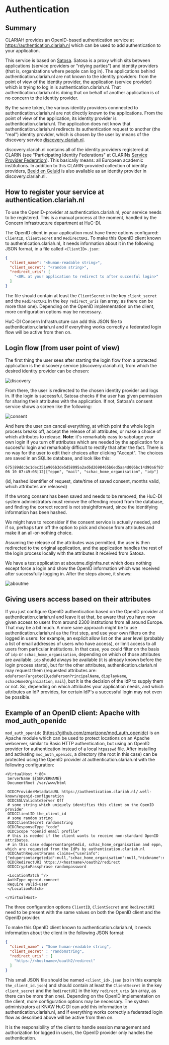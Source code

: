 # Authentication

## Summary

CLARIAH provides an OpenID-based authentication service at https://authentication.clariah.nl which can be used to add authentication to your application.

This service is based on [Satosa](https://github.com/IdentityPython/SATOSA). Satosa  is a proxy which sits between applications (service providers or "relying parties") and identity providers (that is, organizations where people can log in). The applications behind authentication.clariah.nl are not known to the identity providers: from the point of view of the identity provider, the application (service provider) which is trying to log in is authentication.clariah.nl. That authentication.clariah.nl is doing that on behalf of another application is of no concern to the identity provider.

By the same token, the various identity providers connnected to authentication.clariah.nl are not directly known to the applications. From the point of view of the application, its identity provider is authentication.clariah.nl. The application does not know that authentication.clariah.nl redirects its authentication request to another (the "real") identity provider, which is chosen by the user by means of the discovery service [discovery.clariah.nl](https://discovery.clariah.nl).

discovery.clariah.nl contains all of the identity providers registered at CLARIN (see "Participating Identity Federations" at CLARINs [Service Provider Federation](https://www.clarin.eu/content/service-provider-federation)). This basically means: all European academic institutions. In addition to this CLARIN-provided collection of identity providers, [Beeld en Geluid](https://www.beeldengeluid.nl/) is also available as an identity provider in discovery.clariah.nl.


## How to register your service at authentication.clariah.nl

To use the OpenID-provider at authentication.clariah.nl, your service needs to be registered. This is a manual process at the moment, handled by the Concern Infrastructure department at HuC-DI.

The OpenID client in your application must have three options configured: `ClientID`, `ClientSecret` and `RedirectURI`. To make this OpenID client known to authentication.clariah.nl, it needs information about it in the following JSON format, in a file called `<ClientID>.json`:

```json
{
  "client_name": "<human-readable string>",
  "client_secret": "<random string>",
  "redirect_uris": [
    "<URL at your application to redirect to after succesful login>"
  ]
}
```

The file should contain at least the `ClientSecret` in the key `client_secret` and the `RedirectURI` in the key `redirect_uris` (an array, as there can be more than one). Depending on the OpenID implementation on the client, more configuration options may be necessary.

HuC-DI Concern Infrastructure can add this JSON file to authentication.clariah.nl and if everything works correctly a federated login flow will be active from then on.

## Login flow (from user point of view)

The first thing the user sees after starting the login flow from a protected application is the discovery service (discovery.clariah.nl), from which the desired identity provider can be chosen: 

![discovery](./images/discovery.png)

From there, the user is redirected to the chosen identity provider and logs in. If the login is successful, Satosa checks if the user has given permission for sharing their attributes with the application. If not, Satosa's consent service shows a screen like the following:

![consent](./images/consent.png)

And here the user can cancel everything, at which point the whole login process breaks off, accept the release of all attributes, or make a choice of which attributes to release.
**Note**: it's remarkably easy to sabotage your own login if you turn off attributes which are needed by the application for a succesful login and remarkably difficult to rectify that after the fact. There is no way for the user to edit their choices after clicking "Accept". The choices are saved in an SQLite database, and look like this:
```
675|89ddcbc1dec351e906b3de5d58095a2ad6d2698465b6ed5aa4d006bc14d90a6f93fb5f8acd7c779dfc7cbebf3be0794420caa2a284f91f71b578b42b9940eca5|2021 06 10 07:49:08|12|["eppn", "mail", "schac_home_organisation", "idp"]
```
(id, hashed identifier of request, date/time of saved consent, months valid, which attributes are released)

If the wrong consent has been saved and needs to be removed, the HuC-DI system administrators must remove the offending record from the database, and finding the correct record is not straightforward, since the identifying information has been hashed.

We might have to reconsider if the consent service is actually needed, and if so, perhaps turn off the option to pick and choose from attributes and make it an all-or-nothing choice.

Assuming the release of the attributes was permitted, the user is then redirected to the original application, and the application handles the rest of the login process locally with the attributes it received from Satosa.

We have a test application at aboutme.diginfra.net which does nothing except force a login and show the OpenID information which was received after successfully logging in. After the steps above, it shows:

![aboutme](./images/aboutme.png)

## Giving users access based on their attributes

If you just configure OpenID authentication based on the OpenID provider at authentication.clariah.nl and leave it at that, be aware that you have now given access to users from around 2300 institutions from all around Europe. That may be a bit much. A more sane approach might be to use authentication.clariah.nl as the first step, and use your own filters on the logged in users: for example, an explicit allow list on the user level (probably a list of email addresses of users who have access), or limit access to all users from particular institutions. In that case, you could filter on the basis of `idp` or `schac_home_organisation`, depending on which of those attributes are available. `idp` should always be available (it is already known before the login process starts), but for the other attributes, authentication.clariah.nl may request them (requested attributes are: `eduPersonTargetedID`,`eduPersonPrincipalName`, `displayName`, `schacHomeOrganization`, `mail`), but it is the decision of the IdP to supply them or not. So, depending on which attributes your application needs, and which attributes an IdP provides, for certain IdP's a successful login may not even be possible.

## Example of an OpenID client: Apache with mod_auth_openidc

`mod_auth_openidc` (https://github.com/zmartzone/mod_auth_openidc) is an Apache module which can be used to protect locations on an Apache webserver, similar to Basic HTTP authentication, but using an OpenID provider for authentication instead of a local `htpasswd` file.
After installing and activating `mod_auth_openidc`, a directory (the root in this case) can be protected using the OpenID provider at authentication.clariah.nl with the following configuration:

```apacheconf
<VirtualHost *:80>
 ServerName ${SERVERNAME}
 DocumentRoot /var/www/html
 
 OIDCProviderMetadataURL https://authentication.clariah.nl/.well-known/openid-configuration
 OIDCSSLValidateServer Off
 # some string which uniquely identifies this client on the OpenID provider
 OIDCClientID the_client_id
 # some random string
 OIDCClientSecret randomstring
 OIDCResponseType "code"
 OIDCScope "openid email profile"
 # this is needed if the client wants to receive non-standard OpenID attributes.
 # in this case edupersontargetedid, schac_home_organisation and eppn, which are requested from the IdPs by authentication.clariah.nl
 OIDCAuthRequestParams claims={"userinfo":{"edupersontargetedid":null,"schac_home_organisation":null,"nickname":null,"email":null,"eppn":null}}
 OIDCRedirectURI https://<hostname>/oauth2/redirect
 OIDCCryptoPassphrase randompassword
 
 <LocationMatch ^/>
 AuthType openid-connect
 Require valid-user
 </LocationMatch>
 
</VirtualHost>
```

The three configuration options `ClientID`, `ClientSecret` and `RedirectURI` need to be present with the same values on both the OpenID client and the OpenID provider.

To make this OpenID client known to authentication.clariah.nl, it needs information about the client in the following JSON format:
```json
{
  "client_name" : "Some human-readable string",
  "client_secret" : "randomstring",
  "redirect_uris" : [
    "https://<hostname>/oauth2/redirect"
  ]
}
```

This small JSON file should be named `<client_id>.json` (so in this example `the_client_id.json`)  and should contain at least the `ClientSecret` in the key `client_secret` and the `RedirectURI` in the key `redirect_uris` (an array, as there can be more than one). Depending on the OpenID implementation on the client, more configuration options may be necessary.
The system administrators at KNAW HuC DI can add this information to authentication.clariah.nl, and if everything works correctly a federated login flow as described above will be active from then on.

It is the responsibility of the client to handle session management and authorization for logged in users, the OpenID provider only handles the authentication.
